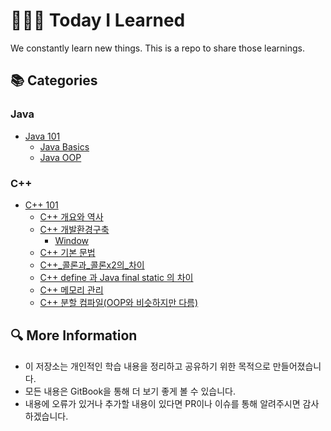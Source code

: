 # 👩🏻‍💻 Today I Learned

We constantly learn new things. This is a repo to share those learnings.

## 📚 Categories

### Java
- [Java 101](Java/101/README.md)
  - [Java Basics](Java/101/Java_basics.md)
  - [Java OOP](Java/101/OOP.md)

### C++
- [C++ 101](C++/101/README.md)
  - [C++ 개요와 역사](C++/101/C++개요와_역사.md)
  - [C++ 개발환경구축](C++/101/C++개발_환경_구축.md)
    - [Window](C++/101/Window.md)
  - [C++ 기본 문법](C++/101/C++기본문법.md)
  - [C++_콜론과_콜론x2의_차이](C++/101/C++_콜론과_콜론x2의_차이.md)
  - [C++ define 과 Java final static 의 차이](C++/101/C++define_과_final_static의_차이.md)
  - [C++ 메모리 관리](C++/101/C++메모리관리.md)
  - [C++ 분할 컴파일(OOP와 비슷하지만 다름)](C++/101/C++분할컴파일(OOP와_비슷하지만_다름).md)

## 🔍 More Information
- 이 저장소는 개인적인 학습 내용을 정리하고 공유하기 위한 목적으로 만들어졌습니다.
- 모든 내용은 GitBook을 통해 더 보기 좋게 볼 수 있습니다.
- 내용에 오류가 있거나 추가할 내용이 있다면 PR이나 이슈를 통해 알려주시면 감사하겠습니다.